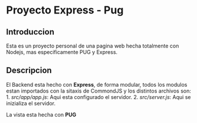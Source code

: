 # Proyecto Express - Pug
## Introduccion
Esta es un proyecto personal de una pagina web hecha totalmente con Nodejs, mas especificamente PUG y Express.

## Descripcion 
El Backend esta hecho con **Express**, de forma modular, todos los modulos estan importados con la sitaxis de CommondJS y los distintos archivos son:
    1. *src/app/app.js*: Aqui esta configurado el servidor.
    2. *src/server.js*: Aqui se inizializa el servidor.

La vista esta hecha con **PUG**